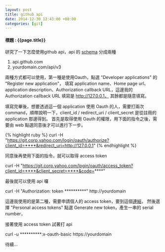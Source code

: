 ```yaml
---
layout: post
title: github api
date: 2014-12-30 12:43:00 +08:00
categories: [git]
---
```

#### 標題 : {{page.title}} ####

研究了一下怎麼使用github api，api 的 [schema](https://developer.github.com/v3/#schema) 分成兩種

1. api.github.com
2. yourdomain.com/api/v3

兩種方式都可以使用，第一種是使用Oauth，點選 "Developer applications" 的 "Register new application"， 
填寫 application name、Home page url、application description、Authorization callback URL，這邊我的 Authorization callback URL 填寫是 http://127.0.0.1， 
其餘都是隨意填寫。

填寫完畢後，想要透過這一個 application 使用 Oauth 的人，需要打兩次 command，順帶說明一下，client_id / redirect_uri / client_secret 是從註冊的 application 那邊得到。 
首先是取得使用 Oauth 的權限，用下面的指令之後，需要由 web 點選同意後才可以進行下一步。

{% highlight ruby %}
curl -H "https://git.corp.yahoo.com/login/oauth/authorize?client_id=****&redirect_uri=http://127.0.0.1" 
{% endhighlight %}

同意後再使用下面的指令，就可以取得 access token 

curl -H "https://git.corp.yahoo.com/login/oauth/access_token?client_id=****&client_secret=****&code=****" 

最後就可以使用 api 囉 

curl -H "Authorization: token **********" http://yourdomain

這邊我使用的是第二種，需要申請個人的 access token，要到這個[連結](https://github.com/settings/applications)，
然後選擇 "Personal access tokens" 點選 Generate new token，產生一串的 serial number，

接著使用 access token 試著打 api

curl -u **********:x-oauth-basic  https://yourdomain 

待續...
